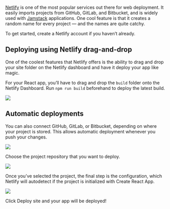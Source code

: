 [Netlify](https://www.netlify.com/) is one of the most popular services out there for web deployment. It easily imports projects from GitHub, GitLab, and Bitbucket, and is widely used with [Jamstack](https://blog.logrocket.com/why-you-should-be-using-jamstack/) applications. One cool feature is that it creates a random name for every project — and the names are quite catchy.

To get started, create a Netlify account if you haven’t already.

## Deploying using Netlify drag-and-drop

One of the coolest features that Netlify offers is the ability to drag and drop your site folder on the Netlify dashboard and have it deploy your app like magic.

For your React app, you’ll have to drag and drop the `build` folder onto the Netlify Dashboard. Run `npm run build` beforehand to deploy the latest build.

![](https://blog.logrocket.com/wp-content/uploads/2020/08/netlify-drag-drop-deploy.gif)

## Automatic deployments

You can also connect GitHub, GitLab, or Bitbucket, depending on where your project is stored. This allows automatic deployment whenever you push your changes.

![](https://blog.logrocket.com/wp-content/uploads/2020/08/create-new-site-netlify.png)

Choose the project repository that you want to deploy.

![](https://blog.logrocket.com/wp-content/uploads/2020/08/choose-project-deploy-netlify.png)

Once you’ve selected the project, the final step is the configuration, which Netlify will autodetect if the project is initialized with Create React App.

![](https://blog.logrocket.com/wp-content/uploads/2020/08/configurations-settings-netlify.png)

Click Deploy site and your app will be deployed!
